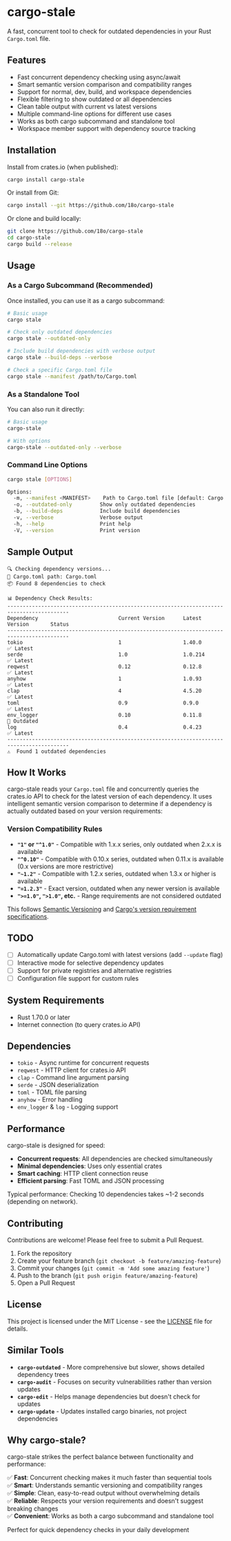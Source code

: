 # cargo-stale

A fast, concurrent tool to check for outdated dependencies in your Rust `Cargo.toml` file.

## Features

- Fast concurrent dependency checking using async/await
- Smart semantic version comparison and compatibility ranges
- Support for normal, dev, build, and workspace dependencies
- Flexible filtering to show outdated or all dependencies
- Clean table output with current vs latest versions
- Multiple command-line options for different use cases
- Works as both cargo subcommand and standalone tool
- Workspace member support with dependency source tracking

## Installation

Install from crates.io (when published):

```bash
cargo install cargo-stale
```

Or install from Git:

```bash
cargo install --git https://github.com/18o/cargo-stale
```

Or clone and build locally:

```bash
git clone https://github.com/18o/cargo-stale
cd cargo-stale
cargo build --release
```

## Usage

### As a Cargo Subcommand (Recommended)

Once installed, you can use it as a cargo subcommand:

```bash
# Basic usage
cargo stale

# Check only outdated dependencies
cargo stale --outdated-only

# Include build dependencies with verbose output
cargo stale --build-deps --verbose

# Check a specific Cargo.toml file
cargo stale --manifest /path/to/Cargo.toml
```

### As a Standalone Tool

You can also run it directly:

```bash
# Basic usage
cargo-stale

# With options
cargo-stale --outdated-only --verbose
```

### Command Line Options

```bash
cargo stale [OPTIONS]

Options:
  -m, --manifest <MANIFEST>    Path to Cargo.toml file [default: Cargo.toml]
  -o, --outdated-only         Show only outdated dependencies
  -b, --build-deps            Include build dependencies
  -v, --verbose               Verbose output
  -h, --help                  Print help
  -V, --version               Print version
```

## Sample Output

```
🔍 Checking dependency versions...
📁 Cargo.toml path: Cargo.toml
📦 Found 8 dependencies to check

📊 Dependency Check Results:
------------------------------------------------------------------------------------------
Dependency                          Current Version      Latest Version       Status
------------------------------------------------------------------------------------------
tokio                               1                    1.40.0               ✅ Latest
serde                               1.0                  1.0.214              ✅ Latest
reqwest                             0.12                 0.12.8               ✅ Latest
anyhow                              1                    1.0.93               ✅ Latest
clap                                4                    4.5.20               ✅ Latest
toml                                0.9                  0.9.0                ✅ Latest
env_logger                          0.10                 0.11.8               🔴 Outdated
log                                 0.4                  0.4.23               ✅ Latest
------------------------------------------------------------------------------------------
⚠️  Found 1 outdated dependencies
```

## How It Works

cargo-stale reads your `Cargo.toml` file and concurrently queries the crates.io API to check for the latest version of each dependency. It uses intelligent semantic version comparison to determine if a dependency is actually outdated based on your version requirements:

### Version Compatibility Rules

- **`"1"` or `"^1.0"`** - Compatible with 1.x.x series, only outdated when 2.x.x is available
- **`"^0.10"`** - Compatible with 0.10.x series, outdated when 0.11.x is available (0.x versions are more restrictive)
- **`"~1.2"`** - Compatible with 1.2.x series, outdated when 1.3.x or higher is available
- **`"=1.2.3"`** - Exact version, outdated when any newer version is available
- **`">=1.0"`, `">1.0"`, etc.** - Range requirements are not considered outdated

This follows [Semantic Versioning](https://semver.org/) and [Cargo's version requirement specifications](https://doc.rust-lang.org/cargo/reference/specifying-dependencies.html).

## TODO

- [ ] Automatically update Cargo.toml with latest versions (add `--update` flag)
- [ ] Interactive mode for selective dependency updates
- [ ] Support for private registries and alternative registries
- [ ] Configuration file support for custom rules

## System Requirements

- Rust 1.70.0 or later
- Internet connection (to query crates.io API)

## Dependencies

- `tokio` - Async runtime for concurrent requests
- `reqwest` - HTTP client for crates.io API
- `clap` - Command line argument parsing
- `serde` - JSON deserialization
- `toml` - TOML file parsing
- `anyhow` - Error handling
- `env_logger` & `log` - Logging support

## Performance

cargo-stale is designed for speed:

- **Concurrent requests**: All dependencies are checked simultaneously
- **Minimal dependencies**: Uses only essential crates
- **Smart caching**: HTTP client connection reuse
- **Efficient parsing**: Fast TOML and JSON processing

Typical performance: Checking 10 dependencies takes ~1-2 seconds (depending on network).

## Contributing

Contributions are welcome! Please feel free to submit a Pull Request.

1. Fork the repository
2. Create your feature branch (`git checkout -b feature/amazing-feature`)
3. Commit your changes (`git commit -m 'Add some amazing feature'`)
4. Push to the branch (`git push origin feature/amazing-feature`)
5. Open a Pull Request

## License

This project is licensed under the MIT License - see the [LICENSE](LICENSE) file for details.

## Similar Tools

- **`cargo-outdated`** - More comprehensive but slower, shows detailed dependency trees
- **`cargo-audit`** - Focuses on security vulnerabilities rather than version updates
- **`cargo-edit`** - Helps manage dependencies but doesn't check for updates
- **`cargo-update`** - Updates installed cargo binaries, not project dependencies

## Why cargo-stale?

cargo-stale strikes the perfect balance between functionality and performance:

✅ **Fast**: Concurrent checking makes it much faster than sequential tools  
✅ **Smart**: Understands semantic versioning and compatibility ranges  
✅ **Simple**: Clean, easy-to-read output without overwhelming details  
✅ **Reliable**: Respects your version requirements and doesn't suggest breaking changes  
✅ **Convenient**: Works as both a cargo subcommand and standalone tool

Perfect for quick dependency checks in your daily development
